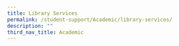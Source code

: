 ```yaml
---
title: Library Services
permalink: /student-support/Academic/library-services/
description: ""
third_nav_title: Academic
---
```

